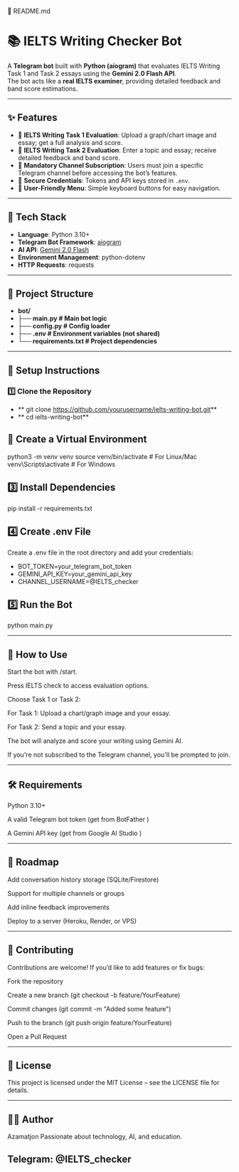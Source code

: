 📄 README.md
# 📚 IELTS Writing Checker Bot  

A **Telegram bot** built with **Python (aiogram)** that evaluates IELTS Writing Task 1 and Task 2 essays using the **Gemini 2.0 Flash API**.  
The bot acts like a **real IELTS examiner**, providing detailed feedback and band score estimations.  

---

## ✨ Features
- 📝 **IELTS Writing Task 1 Evaluation**: Upload a graph/chart image and essay; get a full analysis and score.  
- 📝 **IELTS Writing Task 2 Evaluation**: Enter a topic and essay; receive detailed feedback and band score.  
- 🔐 **Mandatory Channel Subscription**: Users must join a specific Telegram channel before accessing the bot’s features.  
- 🔑 **Secure Credentials**: Tokens and API keys stored in `.env`.  
- 📱 **User-Friendly Menu**: Simple keyboard buttons for easy navigation.

---

## 🚀 Tech Stack
- **Language**: Python 3.10+  
- **Telegram Bot Framework**: [aiogram](https://docs.aiogram.dev/)  
- **AI API**: [Gemini 2.0 Flash](https://ai.google.dev/gemini-api)  
- **Environment Management**: python-dotenv  
- **HTTP Requests**: requests  

---

## 📂 Project Structure


- **bot/**
- **├── main.py # Main bot logic**
- **├── config.py # Config loader**
- **├── .env # Environment variables (not shared)**
- **└── requirements.txt # Project dependencies**


---

## 🔑 Setup Instructions

### 1️⃣ Clone the Repository

- ** git clone https://github.com/yourusername/ielts-writing-bot.git**
- ** cd ielts-writing-bot**

##  ️⃣ Create a Virtual Environment
python3 -m venv venv
source venv/bin/activate  # For Linux/Mac
venv\Scripts\activate     # For Windows

##  3️⃣ Install Dependencies
pip install -r requirements.txt

##  4️⃣ Create .env File

Create a .env file in the root directory and add your credentials:

- BOT_TOKEN=your_telegram_bot_token
- GEMINI_API_KEY=your_gemini_api_key
- CHANNEL_USERNAME=@IELTS_checker

## 5️⃣ Run the Bot
python main.py

---

## 🤖 How to Use

Start the bot with /start.

Press IELTS check to access evaluation options.

Choose Task 1 or Task 2:

For Task 1: Upload a chart/graph image and your essay.

For Task 2: Send a topic and your essay.

The bot will analyze and score your writing using Gemini AI.

If you're not subscribed to the Telegram channel, you'll be prompted to join.

---

## 🛠️ Requirements

Python 3.10+

A valid Telegram bot token (get from BotFather
)

A Gemini API key (get from Google AI Studio
)

---

## 📌 Roadmap

 Add conversation history storage (SQLite/Firestore)

 Support for multiple channels or groups

 Add inline feedback improvements

 Deploy to a server (Heroku, Render, or VPS)

---

## 🤝 Contributing

Contributions are welcome!
If you’d like to add features or fix bugs:

Fork the repository

Create a new branch (git checkout -b feature/YourFeature)

Commit changes (git commit -m "Added some feature")

Push to the branch (git push origin feature/YourFeature)

Open a Pull Request

---

## 📜 License

This project is licensed under the MIT License – see the LICENSE
 file for details.

---

## 👨‍💻 Author

Azamatjon
Passionate about technology, AI, and education.

## Telegram: @IELTS_checker
